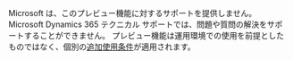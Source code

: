 Microsoft は、このプレビュー機能に対するサポートを提供しません。 Microsoft Dynamics 365 テクニカル サポートでは、問題や質問の解決をサポートすることができません。 プレビュー機能は運用環境での使用を前提としたものではなく、個別の[追加使用条件](http://go.microsoft.com/fwlink/p/?LinkId=511446)が適用されます。